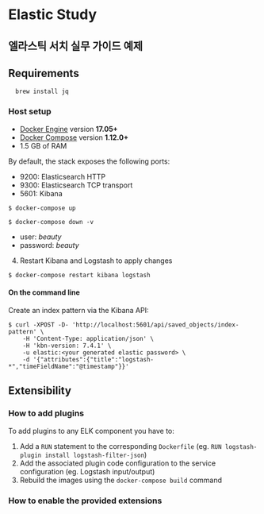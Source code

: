 # Elastic Study


## 엘라스틱 서치 실무 가이드 예제

## Requirements

```console
  brew install jq
```

### Host setup

* [Docker Engine](https://docs.docker.com/install/) version **17.05+**
* [Docker Compose](https://docs.docker.com/compose/install/) version **1.12.0+**
* 1.5 GB of RAM

By default, the stack exposes the following ports:

* 9200: Elasticsearch HTTP
* 9300: Elasticsearch TCP transport
* 5601: Kibana


```console
$ docker-compose up
```


```console
$ docker-compose down -v
```


* user: *beauty*
* password: *beauty*


4. Restart Kibana and Logstash to apply changes

```console
$ docker-compose restart kibana logstash
```

#### On the command line

Create an index pattern via the Kibana API:

```console
$ curl -XPOST -D- 'http://localhost:5601/api/saved_objects/index-pattern' \
    -H 'Content-Type: application/json' \
    -H 'kbn-version: 7.4.1' \
    -u elastic:<your generated elastic password> \
    -d '{"attributes":{"title":"logstash-*","timeFieldName":"@timestamp"}}'
```


## Extensibility

### How to add plugins

To add plugins to any ELK component you have to:

1. Add a `RUN` statement to the corresponding `Dockerfile` (eg. `RUN logstash-plugin install logstash-filter-json`)
2. Add the associated plugin code configuration to the service configuration (eg. Logstash input/output)
3. Rebuild the images using the `docker-compose build` command

### How to enable the provided extensions
